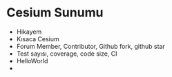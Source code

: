 # Cesium Sunumu

- Hikayem
- Kısaca Cesium
- Forum Member, Contributor, Github fork, github star
- Test sayısı, coverage, code size, CI
- HelloWorld
- 

